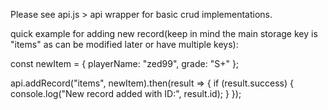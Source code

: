 Please see api.js > api wrapper for basic crud implementations.

quick example for adding new record(keep in mind the main storage key is "items" as can be modified later or have multiple keys):

const newItem = {
playerName: "zed99",
grade: "S+"
};

api.addRecord("items", newItem).then(result => {
if (result.success) {
console.log("New record added with ID:", result.id);
}
});
